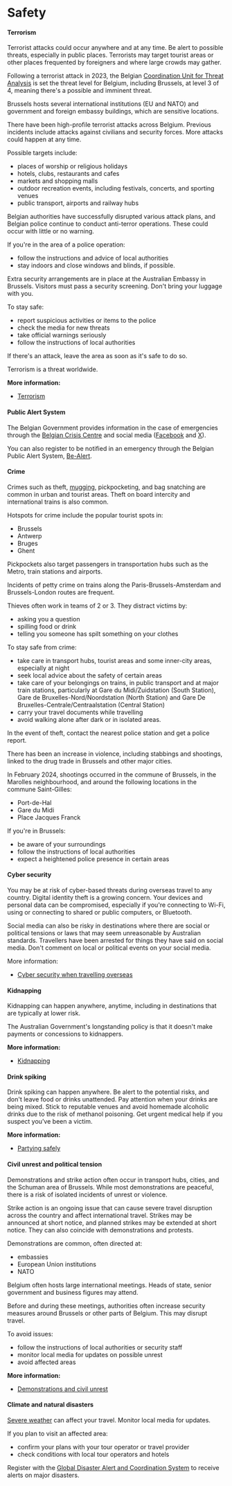 # Safety

#### Terrorism

Terrorist attacks could occur anywhere and at any time. Be alert to possible threats, especially in public places. Terrorists may target tourist areas or other places frequented by foreigners and where large crowds may gather.

Following a terrorist attack in 2023, the Belgian [Coordination Unit for Threat Analysis](https://cuta.belgium.be/) is set the threat level for Belgium, including Brussels, at level 3 of 4, meaning there's a possible and imminent threat.

Brussels hosts several international institutions (EU and NATO) and government and foreign embassy buildings, which are sensitive locations.

There have been high-profile terrorist attacks across Belgium. Previous incidents include attacks against civilians and security forces. More attacks could happen at any time.

Possible targets include:

* places of worship or religious holidays
* hotels, clubs, restaurants and cafes
* markets and shopping malls
* outdoor recreation events, including festivals, concerts, and sporting venues
* public transport, airports and railway hubs

Belgian authorities have successfully disrupted various attack plans, and Belgian police continue to conduct anti-terror operations. These could occur with little or no warning.

If you're in the area of a police operation:

* follow the instructions and advice of local authorities
* stay indoors and close windows and blinds, if possible.

Extra security arrangements are in place at the Australian Embassy in Brussels. Visitors must pass a security screening. Don't bring your luggage with you.

To stay safe:

* report suspicious activities or items to the police
* check the media for new threats
* take official warnings seriously
* follow the instructions of local authorities

If there's an attack, leave the area as soon as it's safe to do so.

Terrorism is a threat worldwide.

**More information:**

* [Terrorism](/node/342)

#### Public Alert System

The Belgian Government provides information in the case of emergencies through the [Belgian Crisis Centre](https://crisiscenter.be/en) and social media ([Facebook](https://www.facebook.com/CrisiscenterBE/) and [X](https://twitter.com/crisiscenterBE)).

You can also register to be notified in an emergency through the Belgian Public Alert System, [Be-Alert](https://www.be-alert.be/en/).

#### Crime

Crimes such as theft, [mugging](/before-you-go/safety/theft-robbery "Theft and robbery"), pickpocketing, and bag snatching are common in urban and tourist areas. Theft on board intercity and international trains is also common.

Hotspots for crime include the popular tourist spots in:

* Brussels
* Antwerp
* Bruges
* Ghent

Pickpockets also target passengers in transportation hubs such as the Metro, train stations and airports.

Incidents of petty crime on trains along the Paris-Brussels-Amsterdam and Brussels-London routes are frequent.

Thieves often work in teams of 2 or 3. They distract victims by:

* asking you a question
* spilling food or drink
* telling you someone has spilt something on your clothes

To stay safe from crime:

* take care in transport hubs, tourist areas and some inner-city areas, especially at night
* seek local advice about the safety of certain areas
* take care of your belongings on trains, in public transport and at major train stations, particularly at Gare du Midi/Zuidstation (South Station), Gare de Bruxelles-Nord/Noordstation (North Station) and Gare De Bruxelles-Centrale/Centraalstation (Central Station)
* carry your travel documents while travelling
* avoid walking alone after dark or in isolated areas.

In the event of theft, contact the nearest police station and get a police report.

There has been an increase in violence, including stabbings and shootings, linked to the drug trade in Brussels and other major cities.

In February 2024, shootings occurred in the commune of Brussels, in the Marolles neighbourhood, and around the following locations in the commune Saint-Gilles:

* Port-de-Hal
* Gare du Midi
* Place Jacques Franck

If you're in Brussels:

* be aware of your surroundings
* follow the instructions of local authorities
* expect a heightened police presence in certain areas

#### Cyber security

You may be at risk of cyber-based threats during overseas travel to any country. Digital identity theft is a growing concern. Your devices and personal data can be compromised, especially if you're connecting to Wi-Fi, using or connecting to shared or public computers, or Bluetooth.

Social media can also be risky in destinations where there are social or political tensions or laws that may seem unreasonable by Australian standards. Travellers have been arrested for things they have said on social media. Don't comment on local or political events on your social media.

More information:

* [Cyber security when travelling overseas](/before-you-go/staying-safe/cyber-security "Cyber security when travelling overseas")

#### Kidnapping

Kidnapping can happen anywhere, anytime, including in destinations that are typically at lower risk.

The Australian Government's longstanding policy is that it doesn't make payments or concessions to kidnappers.

**More information:**

* [Kidnapping](/before-you-go/safety/kidnapping "Reducing the risk of kidnapping")

#### Drink spiking

Drink spiking can happen anywhere. Be alert to the potential risks, and don't leave food or drinks unattended. Pay attention when your drinks are being mixed. Stick to reputable venues and avoid homemade alcoholic drinks due to the risk of methanol poisoning. Get urgent medical help if you suspect you’ve been a victim.

**More information:**

* [Partying safely](/before-you-go/safety/partying "Partying safely")

#### Civil unrest and political tension

Demonstrations and strike action often occur in transport hubs, cities, and the Schuman area of Brussels. While most demonstrations are peaceful, there is a risk of isolated incidents of unrest or violence.

Strike action is an ongoing issue that can cause severe travel disruption across the country and affect international travel. Strikes may be announced at short notice, and planned strikes may be extended at short notice. They can also coincide with demonstrations and protests.

Demonstrations are common, often directed at:

* embassies
* European Union institutions
* NATO

Belgium often hosts large international meetings. Heads of state, senior government and business figures may attend.

Before and during these meetings, authorities often increase security measures around Brussels or other parts of Belgium. This may disrupt travel.

To avoid issues:

* follow the instructions of local authorities or security staff
* monitor local media for updates on possible unrest
* avoid affected areas

**More information:**

* [Demonstrations and civil unrest](/before-you-go/safety/protests-civil-unrest "Protests and civil unrest")

#### Climate and natural disasters

[Severe weather](/while-youre-away/crisis-or-emergency/severe-weather-incident "There's a severe weather incident") can affect your travel. Monitor local media for updates.

If you plan to visit an affected area:

* confirm your plans with your tour operator or travel provider
* check conditions with local tour operators and hotels

Register with the [Global Disaster Alert and Coordination System](http://www.gdacs.org/) to receive alerts on major disasters.